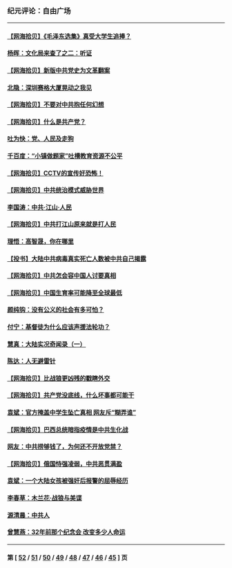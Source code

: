 ### 纪元评论：自由广场
---
#### [【网海拾贝】《毛泽东选集》真受大学生追捧？](../../pages/nsc993/n12968779.md) 
#### [杨晖：文化局来查了之二：听证](../../pages/nsc993/n12966528.md) 
#### [【网海拾贝】新版中共党史为文革翻案](../../pages/nsc993/n12967526.md) 
#### [北隐：深圳赛格大厦晃动之我见](../../pages/nsc993/n12967393.md) 
#### [【网海拾贝】不要对中共抱任何幻想](../../pages/nsc993/n12965222.md) 
#### [【网海拾贝】什么是共产党？](../../pages/nsc993/n12962781.md) 
#### [吐为快：党、人民及走狗](../../pages/nsc993/n12962747.md) 
#### [千百度：“小镇做题家”吐槽教育资源不公平](../../pages/nsc993/n12962705.md) 
#### [【网海拾贝】CCTV的宣传好恐怖！](../../pages/nsc993/n12959984.md) 
#### [【网海拾贝】中共统治模式威胁世界](../../pages/nsc993/n12957622.md) 
#### [李国涛：中共‧江山‧人民](../../pages/nsc993/n12957502.md) 
#### [【网海拾贝】中共打江山原来就是打人民](../../pages/nsc993/n12954345.md) 
#### [理悟：高智晟，你在哪里](../../pages/nsc993/n12953115.md) 
#### [【投书】大陆中共病毒真实死亡人数被中共自己揭露](../../pages/nsc993/n12953050.md) 
#### [【网海拾贝】中共怎会容中国人讨要真相](../../pages/nsc993/n12952161.md) 
#### [【网海拾贝】中国生育率可能降至全球最低](../../pages/nsc993/n12948793.md) 
#### [颜纯钩：没有公义的社会有多可怕？](../../pages/nsc993/n12947626.md) 
#### [付宁：基督徒为什么应该声援法轮功？](../../pages/nsc993/n12947233.md) 
#### [慧真：大陆实况奇闻录（一）](../../pages/nsc993/n12945811.md) 
#### [陈达：人无避雷针](../../pages/nsc993/n12947098.md) 
#### [【网海拾贝】比战狼更凶残的戳瞎外交](../../pages/nsc993/n12945717.md) 
#### [【网海拾贝】共产党没底线，什么坏事都可能干](../../pages/nsc993/n12942090.md) 
#### [袁斌：官方掩盖中学生坠亡真相 网友斥“糊弄谁”](../../pages/nsc993/n12942029.md) 
#### [【网海拾贝】巴西总统暗指疫情是中共生化战](../../pages/nsc993/n12938999.md) 
#### [网友：中共捞够钱了，为何还不开放党禁？](../../pages/nsc993/n12938952.md) 
#### [【网海拾贝】俄国恃强凌弱，中共恶贯满盈](../../pages/nsc993/n12936626.md) 
#### [袁斌：一个大陆女孩被强奸后报警的屈辱经历](../../pages/nsc993/n12936547.md) 
#### [李春草：木兰花·战狼与美谍](../../pages/nsc993/n12935995.md) 
#### [源清晨：中共人](../../pages/nsc993/n12935589.md) 
#### [曾慧燕：32年前那个纪念会 改变多少人命运](../../pages/nsc993/n12934233.md) 

---
#### 第 [ [52](./52.md) / [51](./51.md) / [50](./50.md) / [49](./49.md) / [48](./48.md) / [47](./47.md) / [46](./46.md) / [45](./45.md) ] 页
